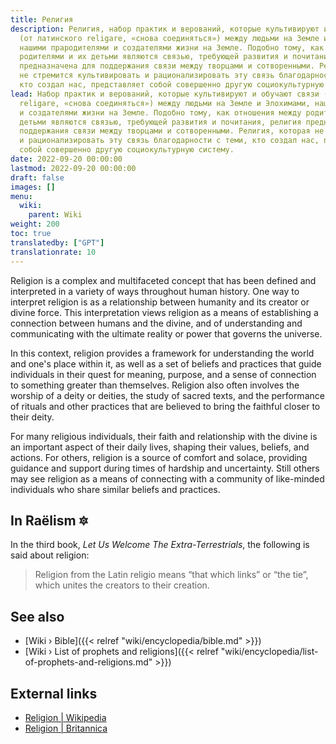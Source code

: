```yaml
---
title: Религия
description: Религия, набор практик и верований, которые культивируют и обучают связи
  (от латинского religare, «снова соединяться») между людьми на Земле и Элохимами,
  нашими прародителями и создателями жизни на Земле. Подобно тому, как отношения между
  родителями и их детьми являются связью, требующей развития и почитания, религия
  предназначена для поддержания связи между творцами и сотворенными. Религия, которая
  не стремится культивировать и рационализировать эту связь благодарности с теми,
  кто создал нас, представляет собой совершенно другую социокультурную систему.
lead: Набор практик и верований, которые культивируют и обучают связи (от латинского
  religare, «снова соединяться») между людьми на Земле и Элохимами, нашими прародителями
  и создателями жизни на Земле. Подобно тому, как отношения между родителями и их
  детьми являются связью, требующей развития и почитания, религия предназначена для
  поддержания связи между творцами и сотворенными. Религия, которая не стремится культивировать
  и рационализировать эту связь благодарности с теми, кто создал нас, представляет
  собой совершенно другую социокультурную систему.
date: 2022-09-20 00:00:00
lastmod: 2022-09-20 00:00:00
draft: false
images: []
menu:
  wiki:
    parent: Wiki
weight: 200
toc: true
translatedby: ["GPT"]
translationrate: 10
---
```


Religion is a complex and multifaceted concept that has been defined and interpreted in a variety of ways throughout human history. One way to interpret religion is as a relationship between humanity and its creator or divine force. This interpretation views religion as a means of establishing a connection between humans and the divine, and of understanding and communicating with the ultimate reality or power that governs the universe.

In this context, religion provides a framework for understanding the world and one's place within it, as well as a set of beliefs and practices that guide individuals in their quest for meaning, purpose, and a sense of connection to something greater than themselves. Religion also often involves the worship of a deity or deities, the study of sacred texts, and the performance of rituals and other practices that are believed to bring the faithful closer to their deity.

For many religious individuals, their faith and relationship with the divine is an important aspect of their daily lives, shaping their values, beliefs, and actions. For others, religion is a source of comfort and solace, providing guidance and support during times of hardship and uncertainty. Still others may see religion as a means of connecting with a community of like-minded individuals who share similar beliefs and practices.

## In Raëlism 🔯

In the third book, _Let Us Welcome The Extra-Terrestrials_, the following is said about religion:

> Religion from the Latin religio means “that which links” or “the tie”, which unites the creators to their creation.

## See also

- [Wiki › Bible]({{< relref "wiki/encyclopedia/bible.md" >}})
- [Wiki › List of prophets and religions]({{< relref "wiki/encyclopedia/list-of-prophets-and-religions.md" >}})

## External links

- [Religion | Wikipedia](https://en.wikipedia.org/wiki/Religion)
- [Religion | Britannica](https://www.britannica.com/topic/religion)
